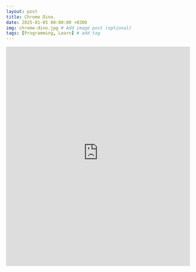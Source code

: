 ```yaml
---
layout: post
title: Chrome Dino.
date: 2025-01-05 00:00:00 +0300
img: chrome-dino.jpg # Add image post (optional)
tags: [Programming, Learn] # add tag
---
```


<iframe src="https://astraos-chromedino.static.hf.space/index.html" 
        sandbox="allow-scripts allow-same-origin"
        width="100%" 
        height="600px"
        style="border: none;">
</iframe>
